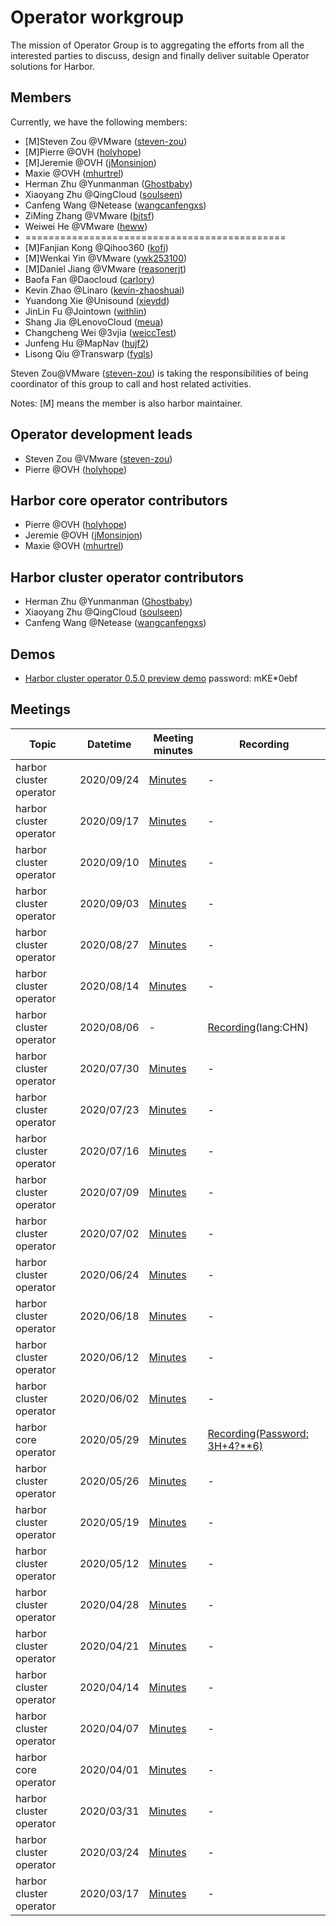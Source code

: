 # Operator workgroup

The mission of Operator Group is to aggregating the efforts from all the interested parties to discuss, design and finally deliver suitable Operator solutions for Harbor.

## Members

Currently, we have the following members:

- [M]Steven Zou @VMware ([steven-zou](https://github.com/steven-zou))
- [M]Pierre @OVH ([holyhope](https://github.com/holyhope))
- [M]Jeremie @OVH ([jMonsinjon](https://github.com/jMonsinjon))
- Maxie @OVH ([mhurtrel](https://github.com/mhurtrel))
- Herman Zhu @Yunmanman ([Ghostbaby](https://github.com/Ghostbaby))
- Xiaoyang Zhu @QingCloud ([soulseen](https://github.com/soulseen))
- Canfeng Wang @Netease ([wangcanfengxs](https://github.com/wangcanfengxs))
- ZiMing Zhang @VMware ([bitsf](https://github.com/bitsf))
- Weiwei He @VMware ([heww](https://github.com/heww))
- =============================================
- [M]Fanjian Kong @Qihoo360 ([kofj](https://github.com/kofj))
- [M]Wenkai Yin @VMware ([ywk253100](https://github.com/ywk253100))
- [M]Daniel Jiang @VMware ([reasonerjt](https://github.com/reasonerjt))
- Baofa Fan @Daocloud ([carlory](https://github.com/carlory))
- Kevin Zhao @Linaro ([kevin-zhaoshuai](https://github.com/kevin-zhaoshuai))
- Yuandong Xie @Unisound ([xieydd](https://github.com/xieydd))
- JinLin Fu @Jointown ([withlin](https://github.com/withlin))
- Shang Jia @LenovoCloud ([meua](https://github.com/meua))
- Changcheng Wei @3vjia ([weiccTest](https://github.com/weiccTest))
- Junfeng Hu @MapNav ([hujf2](https://github.com/hujf2))
- Lisong Qiu @Transwarp ([fyqls](https://github.com/fyqls))

Steven Zou@VMware ([steven-zou](https://github.com/steven-zou)) is taking the responsibilities of being coordinator of this group to call and host related activities.

Notes: [M] means the member is also harbor maintainer.

## Operator development leads

- Steven Zou @VMware ([steven-zou](https://github.com/steven-zou))
- Pierre @OVH ([holyhope](https://github.com/holyhope))

## Harbor core operator contributors

- Pierre @OVH ([holyhope](https://github.com/holyhope))
- Jeremie @OVH ([jMonsinjon](https://github.com/jMonsinjon))
- Maxie @OVH ([mhurtrel](https://github.com/mhurtrel))

## Harbor cluster operator contributors

- Herman Zhu @Yunmanman ([Ghostbaby](https://github.com/Ghostbaby))
- Xiaoyang Zhu @QingCloud ([soulseen](https://github.com/soulseen))
- Canfeng Wang @Netease ([wangcanfengxs](https://github.com/wangcanfengxs))

## Demos

- [Harbor cluster operator 0.5.0 preview demo](https://zoom.us/rec/share/_P1fAY3Z0H1LZLP_uQbuQJBxT7zXeaa81CMdrvYPz0hl3dQmMe_iteluPG_ioOLL?startTime=1598446889000) password: mKE*0ebf

## Meetings

| Topic | Datetime | Meeting minutes | Recording |
|-------|----------|-----------------|-----------|
|harbor cluster operator|2020/09/24| [Minutes](https://docs.google.com/document/d/1SinlgC6DZFHvZQvd0TJz46CdAjHiGbNxeznZSrnU-tI/edit?usp=sharing) | - |
|harbor cluster operator|2020/09/17| [Minutes](https://docs.google.com/document/d/17BlZeG-GkWMGuYGOL84gNiD1SdkjDQC0ZBjK2G_UEng/edit?usp=sharing) | - |
|harbor cluster operator|2020/09/10| [Minutes](https://docs.google.com/document/d/1TrkoLpzlLZ45vyfn8oZpd2LzermXRaTQP5wLAZrnf8E/edit?usp=sharing) | - |
|harbor cluster operator|2020/09/03| [Minutes](https://docs.google.com/document/d/1obezMf5BQbkZPGMFlO8fXgTf0lw5UL86kmGqi_J_x1U/edit?usp=sharing) | - |
|harbor cluster operator|2020/08/27| [Minutes](https://docs.google.com/document/d/1uLxFKo3jbfjGSDswD1PJ0lg-9H9PxUG-asHHqHlMlWY/edit?usp=sharing) | - |
|harbor cluster operator|2020/08/14| [Minutes](https://docs.google.com/document/d/11vhLgZS4hJnDtX_EzWhugC21P90VaiZKIoB7BbxrYUo/edit?usp=sharing) | - |
|harbor cluster operator|2020/08/06| - |[Recording](https://drive.google.com/file/d/1kvjm8GwJEJxIipkroWvfFM2_U1Dsor3S/view?usp=sharing)(lang:CHN) |
|harbor cluster operator|2020/07/30| [Minutes](https://docs.google.com/document/d/1ORXCGXQ2q-zl_MO5WZ8PfFWD8DmU4NJsFGHcTuVy0os/edit?usp=sharing) | - |
|harbor cluster operator|2020/07/23| [Minutes](https://docs.google.com/document/d/1chZDjlh9YO61PgZ6hfsx_WhGhrTcK-HlbG1Jwd4y3X0/edit?usp=sharing) | - |
|harbor cluster operator|2020/07/16| [Minutes](https://docs.google.com/document/d/10uAmlIYRuRoWW_rmkKIijIneo7iQMssX0tZTgohg6SQ/edit?usp=sharing) | - |
|harbor cluster operator|2020/07/09| [Minutes](https://docs.google.com/document/d/109uYzFdILZbyez_iQ3cKV2AGihRqOzGE798LWrFFaAI/edit?usp=sharing)| - |
|harbor cluster operator|2020/07/02 | [Minutes](https://docs.google.com/document/d/1kSscOeidiw7tmSOAUbg6HrzrPx4WWHN7TA-5I_ILVX8/edit?usp=sharing) | - |
|harbor cluster operator|2020/06/24| [Minutes](https://docs.google.com/document/d/1pZDEJjd0K84wp6rad_a8j4vROki0RTDdfSPebCLa66Q/edit?usp=sharing) | - |
|harbor cluster operator|2020/06/18 | [Minutes](https://docs.google.com/document/d/1Gs7yE_sx9YZmCLdnQDxWuzVPB6HyrhlDvo18OeYH0Qo/edit?usp=sharing) | - |
|harbor cluster operator|2020/06/12 | [Minutes](https://docs.google.com/document/d/10Zo0z4kTxdkyTZ2M2pB0fHydqmEFi4YNS0mNoTAjVfw/edit?usp=sharing) | - |
|harbor cluster operator|2020/06/02 | [Minutes](https://docs.google.com/document/d/1Et-mX11Y89yn6TVjsD6QjVsYpGl7UT_galZ8TZtq7rU/edit?usp=sharing) | - |
|harbor core operator |2020/05/29| [Minutes](https://docs.google.com/document/d/1I4pAM6tpGGlSbbqToQBKT7DLWHZyzHASNoI4GZCeT2M/edit?usp=sharing)| [Recording(Password: 3H+4?**6)](https://VMware.zoom.us/rec/share/zOtVaOHQ-WdOZ6_99H_gXqAeEJ7kX6a82yQW-vsJnU2tuMosIBrnyURNRCAE0ABI) |
|harbor cluster operator|2020/05/26|[Minutes](https://docs.google.com/document/d/1qefJHP62EUtxcfd0yItWm73TkskKnv2YpeQRDQybTwg/edit?usp=sharing) | - |
|harbor cluster operator|2020/05/19|[Minutes](https://docs.google.com/document/d/1iX_tBHsioFMt9NZaA9dpB7agfzdGfNqYf7fTLEAe6GQ/edit?usp=sharing) | - |
|harbor cluster operator|2020/05/12|[Minutes](https://docs.google.com/document/d/1fOG1MX9KK-RnFwxboK5Ljwx1fTsBZBHqbrcvT3fzTV0/edit?usp=sharing) | - |
|harbor cluster operator|2020/04/28|[Minutes](https://docs.google.com/document/d/1eLHp743XaV1f2RrdELRXUO-XpjzAoc7vkOzvQhz-rkM/edit?usp=sharing) | - |
|harbor cluster operator|2020/04/21|[Minutes](https://docs.google.com/document/d/1EfjN8RWW6UQJSomysIC5GK5xwzLi4U-NNpRjTr8SaOk/edit?usp=sharing)| - |
|harbor cluster operator|2020/04/14|[Minutes](https://docs.google.com/document/d/1Z5TJRl4IwepzHq-Cx-W4TxulptXFVFtaVF_qcWAZPVo/edit?usp=sharing) | - |
|harbor cluster operator|2020/04/07|[Minutes](https://docs.google.com/document/d/1qYZKVRuSCzDVqgp53OrorWGUa9QOTug8sKUONo7bhb8/edit?usp=sharing)| - |
|harbor core operator|2020/04/01|[Minutes](https://docs.google.com/document/d/1SPpHP-_TlLbyt3jqIdA5ojn8EGjE43tjW1kmFQjXXIs/edit?usp=sharing) | - |
|harbor cluster operator |2020/03/31|[Minutes](https://docs.google.com/document/d/1nt7yZvNxOPzVkLhDaNzwnsb78SL8fk2BiG16FMBjOkw/edit?usp=sharing)| - |
|harbor cluster operator|2020/03/24|[Minutes](https://docs.google.com/document/d/1Z8KK_zxljzdTsq5Hk_GaqHlOeSKcw1Gr2Rsv0SnI7SI/edit?usp=sharing) | - |
|harbor cluster operator|2020/03/17|[Minutes](https://docs.google.com/document/d/1eYSVOPmXGJIYUnsgN5ZnD03JY1zRcGiNJvwlzJ4bs4E/edit?usp=sharing)| - |
